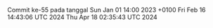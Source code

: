 Commit ke-55 pada tanggal Sun Jan 01 14:00 2023 +0100
Fri Feb 16 14:43:06 UTC 2024
Thu Apr 18 02:35:43 UTC 2024
